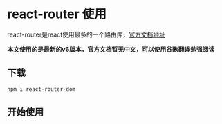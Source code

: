 # react-router 使用

react-router是react使用最多的一个路由库，[官方文档地址](https://reactrouter.com/en/main/start/tutorial#adding-a-router)

**本文使用的是最新的v6版本，官方文档暂无中文，可以使用谷歌翻译勉强阅读**


## 下载

```
npm i react-router-dom
```

## 开始使用